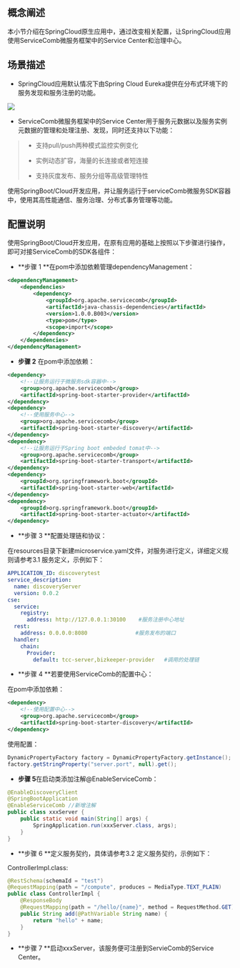 ## 概念阐述

本小节介绍在SpringCloud原生应用中，通过改变相关配置，让SpringCloud应用使用ServiceComb微服务框架中的Service Center和治理中心。

## 场景描述

* SpringCloud应用默认情况下由Spring Cloud Eureka提供在分布式环境下的服务发现和服务注册的功能。

![](/start/使用SC和GS管理SpringCloud应用.png)

* ServiceComb微服务框架中的Service Center用于服务元数据以及服务实例元数据的管理和处理注册、发现，同时还支持以下功能：

> * 支持pull/push两种模式监控实例变化
>
> * 实例动态扩容，海量的长连接或者短连接
>
> * 支持灰度发布、服务分组等高级管理特性

使用SpringBoot/Cloud开发应用，并让服务运行于serviceComb微服务SDK容器中，使用其高性能通信、服务治理、分布式事务管理等功能。

## 配置说明

使用SpringBoot/Cloud开发应用，在原有应用的基础上按照以下步骤进行操作，即可对接ServiceComb的SDK各组件：

* **步骤 1 **在pom中添加依赖管理dependencyManagement：

```xml
<dependencyManagement>
    <dependencies>
        <dependency>
            <groupId>org.apache.servicecomb</groupId>
            <artifactId>java-chassis-dependencies</artifactId>
            <version>1.0.0.B003</version>
            <type>pom</type>
            <scope>import</scope>
        </dependency>
    </dependencies>
</dependencyManagement>
```

* **步骤 2** 在pom中添加依赖：

```xml
<dependency>
    <!--让服务运行于微服务sdk容器中-->
    <group>org.apache.servicecomb</group>
    <artifactId>spring-boot-starter-provider</artifactId>
</dependency>
<dependency>
    <!--使用服务中心-->
    <group>org.apache.servicecomb</group>
    <artifactId>spring-boot-starter-discovery</artifactId>
</dependency>
<dependency>
    <!--让服务运行于Spring boot embeded tomat中-->
    <group>org.apache.servicecomb</group>
    <artifactId>spring-boot-starter-transport</artifactId>
</dependency>
<dependency>
    <groupId>org.springframework.boot</groupId>
    <artifactId>spring-boot-starter-web</artifactId>
</dependency>
<dependency>
    <groupId>org.springframework.boot</groupId>
    <artifactId>spring-boot-starter-actuator</artifactId>
</dependency>
```

* **步骤 3 **配置处理链和协议：

在resources目录下新建microservice.yaml文件，对服务进行定义，详细定义规则请参考3.1 服务定义，示例如下：

```yaml
APPLICATION_ID: discoverytest
service_description: 
  name: discoveryServer
  version: 0.0.2
cse: 
  service: 
    registry: 
      address: http://127.0.0.1:30100    #服务注册中心地址
  rest: 
    address: 0.0.0.0:8080               #服务发布的端口
  handler: 
    chain: 
      Provider: 
        default: tcc-server,bizkeeper-provider   #调用的处理链
```

* **步骤 4 **若要使用ServiceComb的配置中心：

在pom中添加依赖：

```xml
<dependency>
    <!--使用配置中心-->
    <group>org.apache.servicecomb</group>
    <artifactId>spring-boot-starter-discovery</artifactId>
</dependency>
```

使用配置：

```java
DynamicPropertyFactory factory = DynamicPropertyFactory.getInstance();
factory.getStringProperty("server.port", null).get();
```

* **步骤 5**在启动类添加注解@EnableServiceComb：

```java
@EnableDiscoveryClient
@SpringBootApplication
@EnableServiceComb //新增注解
public class xxxServer {
    public static void main(String[] args) {
        SpringApplication.run(xxxServer.class, args);
    }
}
```

* **步骤 6 **定义服务契约，具体请参考3.2 定义服务契约，示例如下：

ControllerImpl.class:

```java
@RestSchema(schemaId = "test")
@RequestMapping(path = "/compute", produces = MediaType.TEXT_PLAIN)
public class ControllerImpl {
    @ResponseBody
    @RequestMapping(path = "/hello/{name}", method = RequestMethod.GET)
    public String add(@PathVariable String name) {
        return "hello" + name;
    }
}
```

* **步骤 7 **启动xxxServer，该服务便可注册到ServieComb的Service Center。




